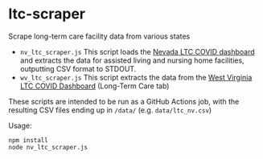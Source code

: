 # ltc-scraper

Scrape long-term care facility data from various states

* ```nv_ltc_scraper.js``` This script loads the 
[Nevada LTC COVID dashboard](https://app.powerbigov.us/view?r=eyJrIjoiNDMwMDI0YmQtNmUyYS00ZmFjLWI0MGItZDM0OTY1Y2Y0YzNhIiwidCI6ImU0YTM0MGU2LWI4OWUtNGU2OC04ZWFhLTE1NDRkMjcwMzk4MCJ9) 
and extracts the data for assisted living and nursing home facilities, outputting CSV format to STDOUT.
* ```wv_ltc_scraper.js``` This script extracts the data from the 
[West Virginia LTC COVID Dashboard](https://dhhr.wv.gov/COVID-19/Pages/default.aspx) 
(Long-Term Care tab)

These scripts are intended to be run as a GitHub Actions job, with the resulting CSV files ending up in `/data/` 
(e.g. `data/ltc_nv.csv`)

Usage:
```shell script
npm install
node nv_ltc_scraper.js
```
